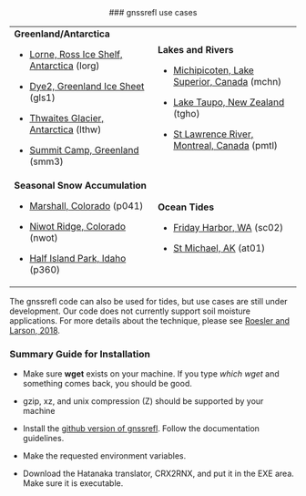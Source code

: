 <center>
### gnssrefl use cases 
</Center>


<table align=center>
<TR>
<TD>
<B>Greenland/Antarctica</B>

* [Lorne, Ross Ice Shelf, Antarctica](use_cases/use_lorg.md) (lorg)

* [Dye2, Greenland Ice Sheet](use_cases/use_gls1.md) (gls1)

* [Thwaites Glacier, Antarctica](use_cases/use_lthw.md) (lthw)

* [Summit Camp, Greenland](use_cases/use_smm3.md) (smm3)

</TD>
<td>
<B>Lakes and Rivers</B>

* [Michipicoten, Lake Superior, Canada](use_cases/use_mchn.md) (mchn)

* [Lake Taupo, New Zealand](use_cases/use_tgho.md) (tgho)

* [St Lawrence River, Montreal, Canada](use_cases/use_pmtl.md) (pmtl)
</TD>
</TR>
<TR>

<TD>
<B>Seasonal Snow Accumulation</B>

* [Marshall, Colorado](use_cases/use_p041.md) (p041)

* [Niwot Ridge, Colorado](use_cases/use_nwot.md) (nwot)

* [Half Island Park, Idaho](use_cases/use_p360.md) (p360)

</TD>
<TD>
<B>Ocean Tides</B>

* [Friday Harbor, WA](use_cases/use_sc02.md) (sc02)

* [St Michael, AK](use_cases/use_at01.md) (at01)

</TD>
</TR>
</Table>

The gnssrefl code can also be used for tides, but use cases are still under development. 
Our code does not currently support soil moisture applications.
For more details about the technique, please see [Roesler and Larson, 2018](https://link.springer.com/article/10.1007/s10291-018-0744-8). 
<P>

### Summary Guide for Installation 

* Make sure **wget** exists on your machine.  If you type *which wget* and something comes back, you should be good.

* gzip, xz, and unix compression (Z) should be supported by your machine

* Install the [github version of gnssrefl](https://github.com/kristinemlarson/gnssrefl). Follow the documentation guidelines. 

* Make the requested environment variables.

* Download the Hatanaka translator, CRX2RNX, and put it in the EXE area. Make sure it is executable.

